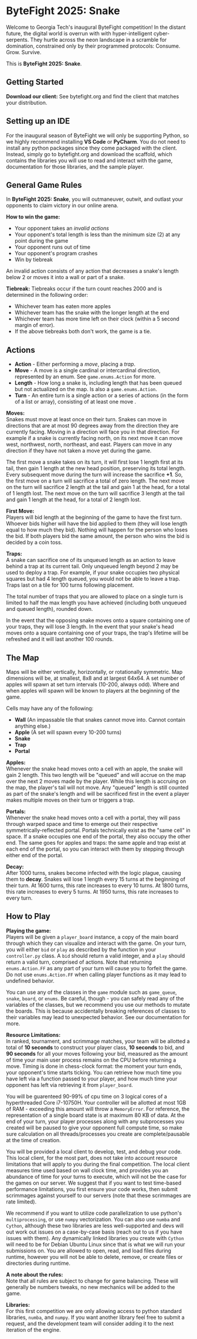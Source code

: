 # ByteFight 2025: Snake

Welcome to Georgia Tech's inaugural ByteFight competition! In the distant future, the digital world is overrun with with hyper-intelligent cyber-serpents. They hurtle across the neon landscape in a  scramble for domination, constrained only by their programmed protocols: Consume. Grow. Survive.


This is **ByteFight 2025: Snake**. 

## Getting Started
**Download our client:** See bytefight.org and find the client that matches your distribution.

## Setting up an IDE
For the inaugural season of ByteFight we will only be supporting Python, so we highly recommend installing **VS Code** or **PyCharm**. You do not need to install any python packages since they come packaged with the client. Instead, simply go to bytefight.org and download the scaffold, which contains the libraries you will use to read and interact with the game, documentation for those libraries, and the sample player.

## General Game Rules
In **ByteFight 2025: Snake**, you will outmaneuver, outwit, and outlast your opponents to claim victory in our online arena.

**How to win the game:** 
* Your opponent takes an *invalid actions*
* Your opponent's total length is less than the minimum size (2) at any point during the game
* Your opponent runs out of time
* Your opponent's program crashes
* Win by tiebreak

An invalid action consists of any action that decreases a snake's length below 2 or moves it into a wall or part of a snake.

**Tiebreak:**
Tiebreaks occur if the turn count reaches 2000 and is determined in the following order:

* Whichever team has eaten more apples
* Whichever team has the snake with the longer length at the end
* Whichever team has more time left on their clock (within a 5 second margin of error).
* If the above tiebreaks both don't work, the game is a tie.


## Actions
* **Action** - Either performing a *move*, placing a *trap*.
* **Move** - A move is a single cardinal or intercardinal direction, represented by an enum. See `game.enums.Action` for more.
* **Length** - How long a snake is, including length that has been queued but not actualized on the map. Is also a `game.enums.Action`.
* **Turn** - An entire turn is a single action or a series of actions (in the form of a list or array), consisting of at least one move . 

**Moves:**  
Snakes must move at least once on their turn. Snakes can move in directions that are at most 90 degrees away from the direction they are currently facing. Moving in a direction will face you in that direction. For example if a snake is currently facing north, on its next move it can move west, northwest, north, northeast, and east. Players can move in any direction if they have not taken a move yet during the game.

The first move a snake takes on its turn, it will first lose 1 length first at its tail, then gain 1 length at the new head position, preserving its total length. Every subsequent move during the turn will increase the sacrifice **+1**. So, the first move on a turn will sacrifice a total of zero length. The next move on the turn will sacrifice 2 length at the tail and gain 1 at the head, for a total of 1 length lost. The next move on the turn will sacrifice 3 length at the tail and gain 1 length at the head, for a total of 2 length lost. 

**First Move:**  
Players will bid length at the beginning of the game to have the first turn. Whoever bids higher will have the bid applied to them (they will lose length equal to how much they bid). Nothing will happen for the person who loses the bid. If both players bid the same amount, the person who wins the bid is decided by a coin toss.

**Traps:**  
A snake can sacrifice one of its unqueued length as an action to leave behind a trap at its current tail. Only unqueued length beyond 2 may be used to deploy a trap. For example, if your snake occupies two physical squares but had 4 length queued, you would not be able to leave a trap. Traps last on a tile for 100 turns following placement.

The total number of traps that you are allowed to place on a single turn is limited to half the max length you have achieved (including both unqueued and queued length), rounded down.

In the event that the opposing snake moves onto a square containing one of your traps, they will lose 3 length. In the event that your snake's head moves onto a square containing one of your traps, the trap's lifetime will be refreshed and it will last another 100 rounds.

## The Map
Maps will be either vertically, horizontally, or rotationally symmetric. Map dimensions will be, at smallest, 8x8 and at largest 64x64. A set number of apples will spawn at set turn intervals (10-200, always odd). Where and when apples will spawn will be known to players at the beginning of the game.

Cells may have any of the following:
* **Wall** (An impassable tile that snakes cannot move into. Cannot contain anything else.)
* **Apple** (A set will spawn every 10-200 turns)
* **Snake** 
* **Trap** 
* **Portal**


**Apples:**  
Whenever the snake head moves onto a cell with an apple, the snake will gain 2 length. This two length will be "queued" and will accrue on the map over the next 2 moves made by the player. While this length is accruing on the map, the player's tail will not move. Any "queued" length is still counted as part of the snake's length and will be sacrificed first in the event a player makes multiple moves on their turn or triggers a trap.


**Portals:**  
Whenever the snake head moves onto a cell with a portal, they will pass through warped space and time to emerge out their respective symmetrically-reflected portal. Portals technically exist as the "same cell" in space. If a snake occupies one end of the portal, they also occupy the other end. The same goes for apples and traps: the same apple and trap exist at each end of the portal, so you can interact with them by stepping through either end of the portal.

**Decay:**   
After 1000 turns, snakes become infected with the logic plague, causing them to **decay**. Snakes will lose 1 length every 15 turns at the beginning of their turn. At 1600 turns, this rate increases to every 10 turns. At 1800 turns, this rate increases to every 5 turns. At 1950 turns, this rate increases to every turn.

## How to Play
**Playing the game:**  
Players will be given a `player_board` instance, a copy of the main board through which they can visualize and interact with the game. On your turn, you will either `bid`
or `play` as described by the function in your `controller.py` class. A `bid` should return a valid integer, and a `play` should return a valid turn, comprised of actions. Note that returning `enums.Action.FF` as any part of your turn will cause you to forfeit the game. Do not use `enums.Action.FF` when calling player functions as it may lead to undefined behavior.

You can use any of the classes in the `game` module such as `game_queue`, `snake`, `board`, or `enums`. Be careful, though - you can safely read any of the variables of the classes, but we recommend you use our methods to mutate the boards. This is because accidentally breaking references of classes to their variables may lead to unexpected behavior. See our documentation for more.

**Resource Limitations:**  
In ranked, tournament, and scrimmage matches, your team will be allotted a total of **10 seconds** to construct your player class, **10 seconds** to bid, and **90 seconds** for all your moves following your bid, measured as the amount of time your main user process remains on the CPU before returning a move. Timing is done in chess-clock format: the moment your turn ends, your opponent's time starts ticking. You can retrieve how much time you have left via a function passed to your player, and how much time your opponent has left via retrieving it from `player_board`.

You will be guarenteed 90-99% of cpu time on 3 logical cores of a hyperthreaded Core i7-10750H. Your controller will be allotted at most 1GB of RAM - exceeding this amount will throw a `MemoryError`. For reference, the representation of a single board state is at maximum 80 KB of data. At the end of your turn, your player processes along with any subprocesses you created will be paused to give your opponent full compute time, so make sure calculation on all threads/processes you create are complete/pausable at the time of creation.

You will be provided a local client to develop, test, and debug your code. This local client, for the most part, does not take into account resource limitations that will apply to you during the final competition. The local client measures time used based on wall clock time, and provides you an abundance of time for your turns to execute, which will not be the case for the games on our server. We suggest that if you want to test time-based performance limitations, you first ensure your code works, then submit scrimmages against yourself to our servers (note that these scrimmages are rate limited).

We recommend if you want to utilize code parallelization to use python's `multiprocessing`, or use `numpy` vectorization. You can also use `numba` and `Cython`, although these two libraries are less well-supported and devs will out work out issues on a case-by-case basis (reach out to us if you have issues with them). Any dynamically linked libraries you create with `Cython` will need to be for Debian Ubuntu Linux since that is what we will run your submissions on. You are allowed to open, read, and load files during runtime, however you will not be able to delete, remove, or create files or directories during runtime.

**A note about the rules:**  
Note that all rules are subject to change for game balancing. These will generally be numbers tweaks, no new mechanics will be added to the game.

**Libraries:**  
For this first competition we are only allowing access to python standard libraries, `numba`,  and `numpy`. If you want another library feel free to submit a request, and the development team will consider adding it to the next iteration of the engine.

